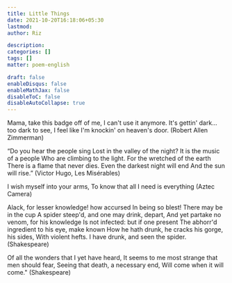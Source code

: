 ```yaml
---
title: Little Things
date: 2021-10-20T16:18:06+05:30
lastmod:
author: Riz

description:
categories: []
tags: []
matter: poem-english

draft: false
enableDisqus: false
enableMathJax: false
disableToC: false
disableAutoCollapse: true
---
```


Mama, take this badge off of me,
I can't use it anymore.
It's gettin' dark... too dark to see,
I feel like I'm knockin' on heaven's door.
(Robert Allen Zimmerman)

“Do you hear the people sing
Lost in the valley of the night?
It is the music of a people
Who are climbing to the light.
For the wretched of the earth
There is a flame that never dies.
Even the darkest night will end
And the sun will rise.”
(Victor Hugo, Les Misérables)

I wish myself into your arms,
To know that all I need is everything
(Aztec Camera)

Alack, for lesser knowledge! how accursed
In being so blest! There may be in the cup
A spider steep'd, and one may drink, depart,
And yet partake no venom, for his knowledge
Is not infected: but if one present
The abhorr'd ingredient to his eye, make known
How he hath drunk, he cracks his gorge, his sides,
With violent hefts. I have drunk, and seen the spider.
(Shakespeare)

Of all the wonders that I yet have heard,
It seems to me most strange that men should fear,
Seeing that death, a necessary end,
Will come when it will come."
(Shakespeare)
